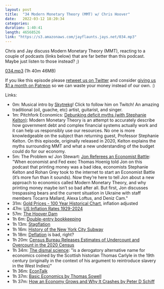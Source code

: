 ```yaml
---
layout: post
title:  "34 Modern Monetary Theory (MMT) w/ Chris Hoover"
date:   2022-03-12 18:20:34
categories: 
duration: 1:40:41
length: 46568526
link: "https://s3.amazonaws.com/jayflaunts.jays.net/034.mp3"
---
```


Chris and Jay discuss Modern Monetary Theory (MMT), reacting to a couple of podcasts (links
below) that are far better than this podcast. Maybe just listen to those instead? ;)

<a href="{{site.storage_url}}/034.mp3" target="_blank">034.mp3</a> (1h 40m 46MB)

If you like this episode please [retweet us on Twitter](https://twitter.com/jayflaunts)
and consider [giving us $1 a month on Patreon](https://www.patreon.com/jayflaunts)
so we can waste your money instead of our own. :)

Links:
* 0m: Musical intro by [Skytrekg](http://twitch.tv/skytrekg)! Click to follow him on Twitch! An amazing
traditional (oil, guache, etc) artist, guitarist, and singer.
* 1m: Pitchfork Economics: [Debunking deficit myths (with Stephanie Kelton)](https://pitchforkeconomics.com/episode/debunking-deficit-myths-with-stephanie-kelton-2/): Modern Monetary Theory is an attempt to accurately describe how government debt and complex financial systems actually work and it can help us responsibly use our resources. No one is more knowledgeable on the subject than returning guest, Professor Stephanie Kelton. On this episode, originally released in 2020, Kelton explains the myths surrounding MMT and what a new understanding of the budget could do for our economy.
* 5m: The Problem w/ Jon Stewart: [Jon Referees an Economist Battle](https://www.theproblem.com/podcast/modern-monetary-theory/): "When economist and Fed exec Thomas Hoenig told Jon on this podcast that printing money was a bad idea, economists Stephanie Kelton and Rohan Grey took to the internet to start an Economist Battle (it’s more fun than it sounds). Now they’re here to tell Jon about a new approach to economics called Modern Monetary Theory, and why printing money maybe isn’t so bad after all. But first, Jon discusses trespassing bears and the current situation in Ukraine with staff members Tocarra Mallard, Alexa Loftus, and Deniz Cam."
* 31m: [Gold Prices - 100 Year Historical Chart](https://www.macrotrends.net/1333/historical-gold-prices-100-year-chart), inflation adjusted
* 47m: [US Inflation Rates 1929-2024](https://www.thebalance.com/u-s-inflation-rate-history-by-year-and-forecast-3306093)
* 57m: [The Hoover Dam](https://en.wikipedia.org/wiki/Hoover_Dam)
* 1h 6m: [Double-entry bookkeeping](https://en.wikipedia.org/wiki/Double-entry_bookkeeping)
* 1h 13m: [Stagflation](https://en.wikipedia.org/wiki/Stagflation)
* 1h 16m: [History of the New York City Subway](https://en.wikipedia.org/wiki/History_of_the_New_York_City_Subway)
* 1h 18m: [Deflation](https://en.wikipedia.org/wiki/Deflation) is bad, right?
* 1h 20m: [Census Bureau Releases Estimates of Undercount and Overcount in the 2020 Census](https://www.census.gov/newsroom/press-releases/2022/2020-census-estimates-of-undercount-and-overcount.html)
* 1h 34m: [The dismal science](https://en.wikipedia.org/wiki/The_dismal_science): "is a derogatory alternative name for economics coined by the Scottish historian Thomas Carlyle in the 19th century (originally in the context of his argument to reintroduce slavery in the West Indies)"
* 1h 36m: [EconTalk](https://www.econtalk.org/)
* 1h 37m: [Basic Economics by Thomas Sowell](https://www.amazon.com/Basic-Economics-Fifth-Edition-audiobook/dp/B00PKQMFT8)
* 1h 37m: [How an Economy Grows and Why It Crashes by Peter D Schiff](https://en.wikipedia.org/wiki/How_an_Economy_Grows_and_Why_It_Crashes)

